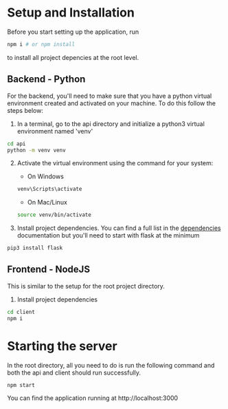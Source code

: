 # Setup and Installation

Before you start setting up the application, run
```bash
npm i # or npm install
```
to install all project depencies at the root level.

## Backend - Python
For the backend, you'll need to make sure that you have a python virtual environment created and activated on your machine. To do this follow the steps below:

1. In a terminal, go to the api directory and initialize a python3 virtual environment named 'venv'
```bash
cd api
python -m venv venv
```
2. Activate the virtual environment using the command for your system:
   - On Windows
   ```bash
   venv\Scripts\activate
   ```
   - On Mac/Linux
   ```bash
   source venv/bin/activate
   ```

3. Install project dependencies. You can find a full list in the [dependencies](/docs/DEPENDENCIES.md) documentation but you'll need to start with flask at the minimum
```bash
pip3 install flask
```

## Frontend - NodeJS
This is similar to the setup for the root project directory.

1. Install project dependencies
```bash
cd client
npm i
```

# Starting the server
In the root directory, all you need to do is run the following command and both the api and client should run successfully.
```bash
npm start
```

You can find the application running at http://localhost:3000